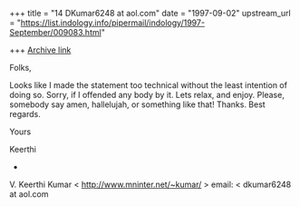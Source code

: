 +++
title = "14 DKumar6248 at aol.com"
date = "1997-09-02"
upstream_url = "https://list.indology.info/pipermail/indology/1997-September/009083.html"

+++
[Archive link](https://list.indology.info/pipermail/indology/1997-September/009083.html)

Folks,

Looks like I made the statement too technical without the least  intention of
doing so. Sorry, if I offended any body by it. Lets relax, and enjoy. Please,
somebody say amen, hallelujah, or something like that! Thanks. Best regards.

Yours

Keerthi

-
V. Keerthi Kumar
<  http://www.mninter.net/~kumar/  >
email:  <  dkumar6248 at aol.com 




